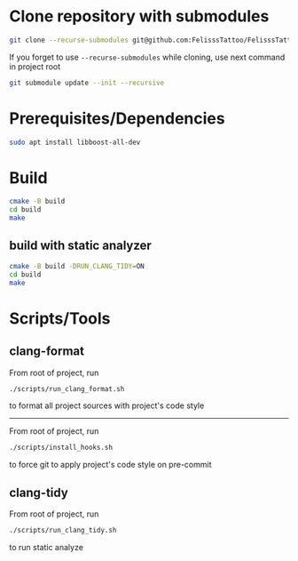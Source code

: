 # Clone repository with submodules

```bash
git clone --recurse-submodules git@github.com:FelisssTattoo/FelisssTattooCRM.git
```

If you forget to use `--recurse-submodules` while cloning, use next command in project root
```bash
git submodule update --init --recursive
```

# Prerequisites/Dependencies

```bash
sudo apt install libboost-all-dev
```

# Build
```bash
cmake -B build
cd build
make
```

## build with static analyzer
```bash
cmake -B build -DRUN_CLANG_TIDY=ON
cd build
make
```

# Scripts/Tools

## clang-format
From root of project, run
```bash
./scripts/run_clang_format.sh
```
to format all project sources with project's code style

---
From root of project, run
```bash
./scripts/install_hooks.sh
```
to force git to apply project's code style on pre-commit

## clang-tidy
From root of project, run
```bash
./scripts/run_clang_tidy.sh
```
to run static analyze
